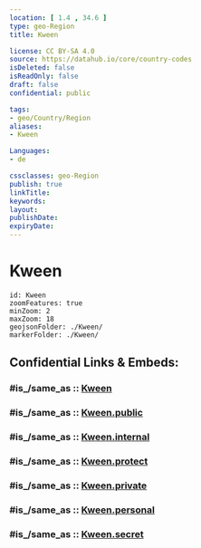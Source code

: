```yaml
---
location: [ 1.4 , 34.6 ] 
type: geo-Region
title: Kween

license: CC BY-SA 4.0
source: https://datahub.io/core/country-codes
isDeleted: false
isReadOnly: false
draft: false
confidential: public

tags:
- geo/Country/Region
aliases:
- Kween

Languages:
- de

cssclasses: geo-Region
publish: true
linkTitle: 
keywords: 
layout: 
publishDate: 
expiryDate: 
---
```


# Kween

```leaflet
id: Kween
zoomFeatures: true 
minZoom: 2 
maxZoom: 18
geojsonFolder: ./Kween/
markerFolder: ./Kween/
```


## Confidential Links & Embeds: 

### #is_/same_as :: [Kween](/_Standards/Earth/Continent/Africa/Africa~Central/Uganda/regions~Uganda/Uganda~East/Kween.md) 

### #is_/same_as :: [Kween.public](/_public/Earth/Continent/Africa/Africa~Central/Uganda/regions~Uganda/Uganda~East/Kween.public.md) 

### #is_/same_as :: [Kween.internal](/_internal/Earth/Continent/Africa/Africa~Central/Uganda/regions~Uganda/Uganda~East/Kween.internal.md) 

### #is_/same_as :: [Kween.protect](/_protect/Earth/Continent/Africa/Africa~Central/Uganda/regions~Uganda/Uganda~East/Kween.protect.md) 

### #is_/same_as :: [Kween.private](/_private/Earth/Continent/Africa/Africa~Central/Uganda/regions~Uganda/Uganda~East/Kween.private.md) 

### #is_/same_as :: [Kween.personal](/_personal/Earth/Continent/Africa/Africa~Central/Uganda/regions~Uganda/Uganda~East/Kween.personal.md) 

### #is_/same_as :: [Kween.secret](/_secret/Earth/Continent/Africa/Africa~Central/Uganda/regions~Uganda/Uganda~East/Kween.secret.md)


